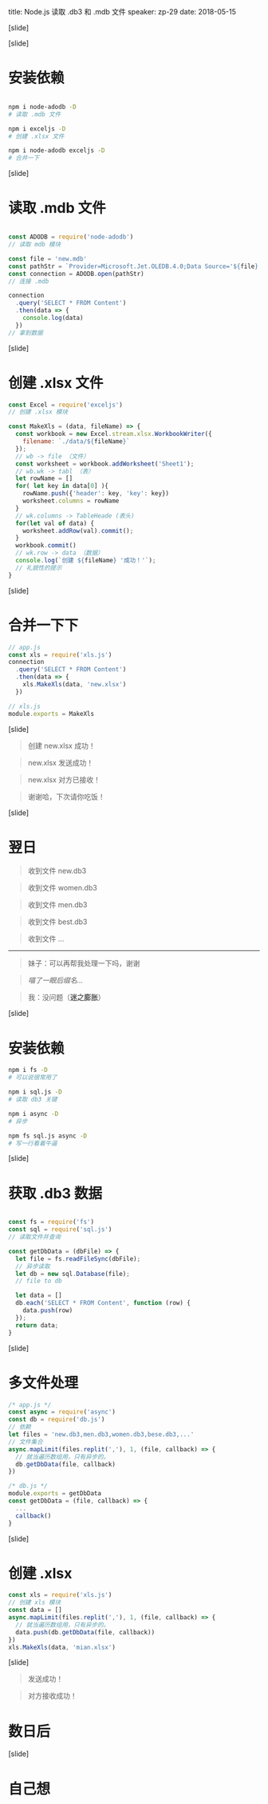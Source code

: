 
title: Node.js 读取 .db3 和 .mdb 文件
speaker: zp-29
date:  2018-05-15

[slide]


[slide]

# 安装依赖

```bash

npm i node-adodb -D
# 读取 .mdb 文件

npm i exceljs -D
# 创建 .xlsx 文件

npm i node-adodb exceljs -D
# 合并一下

```

[slide]

# 读取 .mdb 文件

```javascript

const ADODB = require('node-adodb')
// 读取 mdb 模块

const file = 'new.mdb'
const pathStr = `Provider=Microsoft.Jet.OLEDB.4.0;Data Source='${file}';`
const connection = ADODB.open(pathStr)
// 连接 .mdb

connection
  .query('SELECT * FROM Content')
  .then(data => {
    console.log(data)
  })
// 拿到数据

```

[slide]

# 创建 .xlsx 文件

```javascript
const Excel = require('exceljs')
// 创建 .xlsx 模块

const MakeXls = (data, fileName) => {
  const workbook = new Excel.stream.xlsx.WorkbookWriter({
    filename: `./data/${fileName}`
  });
  // wb -> file （文件）
  const worksheet = workbook.addWorksheet('Sheet1');
  // wb.wk -> tabl （表）
  let rowName = []
  for( let key in data[0] ){
    rowName.push({'header': key, 'key': key})
    worksheet.columns = rowName
  }
  // wk.columns -> TableHeade (表头)
  for(let val of data) {
    worksheet.addRow(val).commit();
  }
  workbook.commit()
  // wk.row -> data （数据）
  console.log(`创建 ${fileName} '成功！'`);
  // 礼貌性的提示
}
```

[slide]

# 合并一下下

```javascript
// app.js
const xls = require('xls.js')
connection
  .query('SELECT * FROM Content')
  .then(data => {
    xls.MakeXls(data, 'new.xlsx')
  })

// xls.js
module.exports = MakeXls
```

[slide]

> 创建 new.xlsx 成功！

>  new.xlsx 发送成功！

>  new.xlsx 对方已接收！

> 谢谢哈，下次请你吃饭！

[slide]

# 翌日

> 收到文件 new.db3

> 收到文件 women.db3

> 收到文件 men.db3

> 收到文件 best.db3

> 收到文件 ...

---

> 妹子：可以再帮我处理一下吗，谢谢

> *喵了一眼后缀名...*

> 我：没问题（**迷之膨胀**）

[slide]


# 安装依赖

```bash
npm i fs -D
# 可以说很常用了

npm i sql.js -D
# 读取 db3 关键

npm i async -D
# 异步

npm fs sql.js async -D
# 写一行看着牛逼
```

[slide]

# 获取 .db3 数据

```javascript

const fs = require('fs')
const sql = require('sql.js')
// 读取文件并查询

const getDbData = (dbFile) => {
  let file = fs.readFileSync(dbFile);
  // 异步读取
  let db = new sql.Database(file);
  // file to db

  let data = []
  db.each('SELECT * FROM Content', function (row) {
    data.push(row)
  });
  return data;
}

```

[slide]

# 多文件处理

```javascript
/* app.js */
const async = require('async')
const db = require('db.js')
// 依赖
let files = 'new.db3,men.db3,women.db3,bese.db3,...'
// 文件集合
async.mapLimit(files.replit(','), 1, (file, callback) => {
  // 就当遍历数组用，只有异步的。
  db.getDbData(file, callback)
})

/* db.js */
module.exports = getDbData
const getDbData = (file, callback) => {
  ...
  callback()
}
```

[slide]

# 创建 .xlsx

```javascript
const xls = require('xls.js')
// 创建 xls 模块
const data = []
async.mapLimit(files.replit(','), 1, (file, callback) => {
  // 就当遍历数组用，只有异步的。
  data.push(db.getDbData(file, callback))
})
xls.MakeXls(data, 'mian.xlsx')
```

[slide]

> 发送成功！

> 对方接收成功！

# 数日后

[slide]

# 自己想
